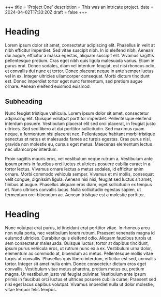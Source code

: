 +++
title = 'Project One'
description = This was an intricate project.
date = 2024-04-02T17:33:20Z
draft = false
+++

# Heading

Lorem ipsum dolor sit amet, consectetur adipiscing elit. Phasellus in velit at nibh efficitur imperdiet. Sed vitae 
suscipit nibh. In id eleifend nibh. Aenean dui augue, efficitur a massa egestas, aliquam suscipit elit. Vivamus 
sagittis pellentesque pretium. Cras eget nibh quis ligula malesuada varius. Etiam in purus erat. Donec sodales, 
diam vel interdum feugiat, est nisi rhoncus odio, et convallis dui nunc et tortor. Donec placerat neque in ante 
semper luctus vel in ex. Integer ultricies ullamcorper consequat. Morbi dictum tincidunt est. Donec imperdiet 
tortor eget nunc fermentum, sed pretium augue ornare. Aenean eleifend euismod euismod. 

## Subheading

Nunc feugiat tristique vehicula. Lorem ipsum dolor sit amet, consectetur adipiscing elit. Quisque volutpat 
porttitor imperdiet. Pellentesque eleifend interdum posuere. Vestibulum placerat elit sed orci placerat, in 
feugiat justo ultrices. Sed sed libero at dui porttitor sollicitudin. Sed maximus quam neque, a fermentum nisi 
placerat nec. Pellentesque habitant morbi tristique senectus et netus et malesuada fames ac turpis egestas. Cras 
purus nisl, gravida non molestie eu, cursus eget metus. Maecenas elementum lectus nec ullamcorper interdum. 

Proin sagittis mauris eros, vel vestibulum neque rutrum a. Vestibulum ante ipsum primis in faucibus orci luctus et 
ultrices posuere cubilia curae; In a tortor lectus. Vivamus ornare lectus a metus sodales, id efficitur enim 
ornare. Morbi commodo vehicula semper. Vivamus et mi mollis, consequat velit congue, dignissim ligula. Aenean nisi 
nisi, feugiat sed luctus sit amet, finibus at augue. Phasellus aliquam eros diam, eget sollicitudin ex tempus et. 
Nunc ultrices convallis lacus. Nulla sollicitudin egestas sapien, ut fermentum orci bibendum ac. Aenean tristique 
est a molestie porttitor. 

# Heading

Nunc volutpat erat purus, id tincidunt erat porttitor vitae. In rhoncus arcu non nulla porta, nec vestibulum lorem 
rutrum. Praesent venenatis magna id euismod ultricies. Curabitur quis eleifend odio. Aliquam faucibus turpis ut 
sem consectetur malesuada. Quisque luctus, tortor at dapibus tincidunt, ipsum purus vehicula eros, ut rutrum nunc 
ex a ex. Vestibulum urna dolor, elementum ac commodo at, bibendum ac metus. Pellentesque mollis vitae turpis ut 
convallis. Phasellus quis libero interdum, efficitur est sed, convallis tortor. Integer sit amet nulla enim. Donec 
consectetur dictum eros eget convallis. Vestibulum vitae metus pharetra, pretium metus eu, pretium magna. Ut 
vestibulum justo vel feugiat pulvinar. Vestibulum ante ipsum primis in faucibus orci luctus et ultrices posuere 
cubilia curae; Praesent sed nisi eget lacus dapibus volutpat. Vivamus imperdiet nulla ut dolor molestie, vitae 
tempor felis tempus.

